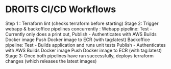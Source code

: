 # DROITS CI/CD Workflows

Step 1 : Terraform lint (checks terraform before starting)
Stage 2: Trigger webapp & backoffice pipelines concurrently :
Webapp pipeline:
Test - Currently only does a print out,
Publish -
Authenticates with AWS
Builds Docker image
Push Docker image to ECR (with tag:latest)
Backoffice pipeline:
Test - Builds application and runs unit tests
Publish -
Authenticates with AWS
Builds Docker image
Push Docker image to ECR (with tag:latest)
Stage 3: Once both pipelines have run successfully, deploys terraform changes (which releases the latest images)